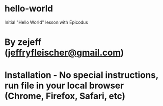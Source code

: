 # hello-world
Initial "Hello World" lesson with Epicodus
# By zejeff (jeffryfleischer@gmail.com)
# Installation - No special instructions, run file in your local browser (Chrome, Firefox, Safari, etc)
